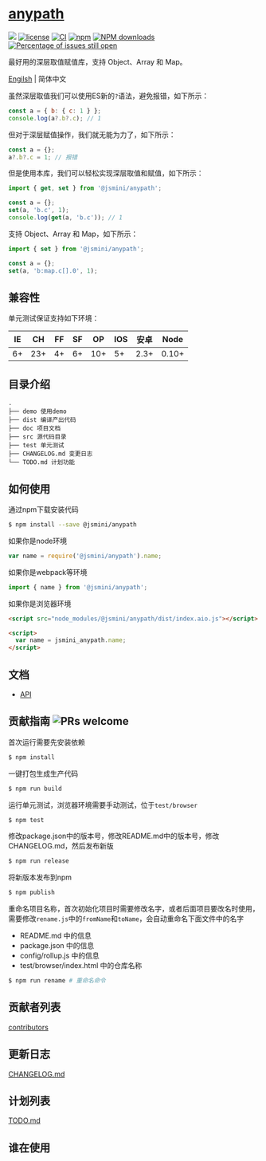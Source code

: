 # [anypath](https://github.com/jsmini/anypath)

[![](https://img.shields.io/badge/Powered%20by-jslib%20base-brightgreen.svg)](https://github.com/yanhaijing/jslib-base)
[![license](https://img.shields.io/badge/license-MIT-blue.svg)](https://github.com/jsmini/anypath/blob/master/LICENSE)
[![CI](https://github.com/jsmini/anypath/actions/workflows/ci.yml/badge.svg?branch=master)](https://github.com/jsmini/anypath/actions/workflows/ci.yml)
[![npm](https://img.shields.io/badge/npm-0.2.2-orange.svg)](https://www.npmjs.com/package/@jsmini/anypath)
[![NPM downloads](http://img.shields.io/npm/dm/@jsmini/anypath.svg?style=flat-square)](http://www.npmtrends.com/@jsmini/anypath)
[![Percentage of issues still open](http://isitmaintained.com/badge/open/jsmini/anypath.svg)](http://isitmaintained.com/project/jsmini/anypath 'Percentage of issues still open')

最好用的深层取值赋值库，支持 Object、Array 和 Map。

[Engilsh](./README.md) | 简体中文

虽然深层取值我们可以使用ES新的`?`语法，避免报错，如下所示：

```js
const a = { b: { c: 1 } };
console.log(a?.b?.c); // 1
```

但对于深层赋值操作，我们就无能为力了，如下所示：

```js
const a = {};
a?.b?.c = 1; // 报错
```

但是使用本库，我们可以轻松实现深层取值和赋值，如下所示：

```js
import { get, set } from '@jsmini/anypath';

const a = {};
set(a, 'b.c', 1);
console.log(get(a, 'b.c')); // 1
```

支持 Object、Array 和 Map，如下所示：

```js
import { set } from '@jsmini/anypath';

const a = {};
set(a, 'b:map.c[].0', 1);
```

## 兼容性

单元测试保证支持如下环境：

| IE  | CH  | FF  | SF  | OP  | IOS | 安卓 | Node  |
| --- | --- | --- | --- | --- | --- | ---- | ----- |
| 6+  | 23+ | 4+  | 6+  | 10+ | 5+  | 2.3+ | 0.10+ |

## 目录介绍

```
.
├── demo 使用demo
├── dist 编译产出代码
├── doc 项目文档
├── src 源代码目录
├── test 单元测试
├── CHANGELOG.md 变更日志
└── TODO.md 计划功能
```

## 如何使用

通过npm下载安装代码

```bash
$ npm install --save @jsmini/anypath
```

如果你是node环境

```js
var name = require('@jsmini/anypath').name;
```

如果你是webpack等环境

```js
import { name } from '@jsmini/anypath';
```

如果你是浏览器环境

```html
<script src="node_modules/@jsmini/anypath/dist/index.aio.js"></script>

<script>
  var name = jsmini_anypath.name;
</script>
```

## 文档

- [API](https://github.com/jsmini/anypath/blob/master/doc/api.md)

## 贡献指南 ![PRs welcome](https://img.shields.io/badge/PRs-welcome-brightgreen.svg)

首次运行需要先安装依赖

```bash
$ npm install
```

一键打包生成生产代码

```bash
$ npm run build
```

运行单元测试，浏览器环境需要手动测试，位于`test/browser`

```bash
$ npm test
```

修改package.json中的版本号，修改README.md中的版本号，修改CHANGELOG.md，然后发布新版

```bash
$ npm run release
```

将新版本发布到npm

```bash
$ npm publish
```

重命名项目名称，首次初始化项目时需要修改名字，或者后面项目要改名时使用，需要修改`rename.js`中的`fromName`和`toName`，会自动重命名下面文件中的名字

- README.md 中的信息
- package.json 中的信息
- config/rollup.js 中的信息
- test/browser/index.html 中的仓库名称

```bash
$ npm run rename # 重命名命令
```

## 贡献者列表

[contributors](https://github.com/jsmini/anypath/graphs/contributors)

## 更新日志

[CHANGELOG.md](https://github.com/jsmini/anypath/blob/master/CHANGELOG.md)

## 计划列表

[TODO.md](https://github.com/jsmini/anypath/blob/master/TODO.md)

## 谁在使用
